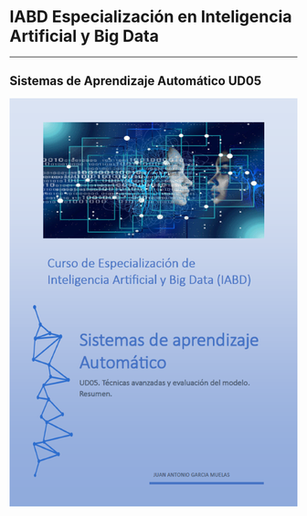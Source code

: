 # IABD Especialización en Inteligencia Artificial y Big Data
---
## Sistemas de Aprendizaje Automático UD05

![Sistemas de Aprendizaje Automático](./SAA05_Portada.png "Técnicas avanzadas y evaluación del modelo")